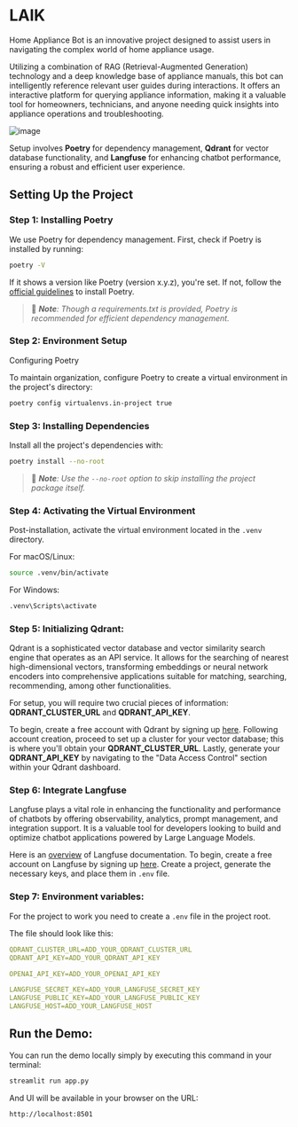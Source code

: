 # LAIK

Home Appliance Bot is an innovative project designed to assist users in navigating the complex world of home appliance usage.

Utilizing a combination of RAG (Retrieval-Augmented Generation) technology and a deep knowledge base of appliance manuals, this bot can intelligently reference relevant user guides during interactions. It offers an interactive platform for querying appliance information, making it a valuable tool for homeowners, technicians, and anyone needing quick insights into appliance operations and troubleshooting.

![image](https://github.com/Serbian-AI-Society/Trail/assets/156609103/a7e382b2-1720-4952-bb53-adf52f59ec28)


Setup involves **Poetry** for dependency management, **Qdrant** for vector database functionality, and **Langfuse** for enhancing chatbot performance, ensuring a robust and efficient user experience.

## Setting Up the Project

### Step 1: Installing Poetry
We use Poetry for dependency management. First, check if Poetry is installed by running:
```bash
poetry -V
```

If it shows a version like Poetry (version x.y.z), you're set. If not, follow the [official guidelines](https://python-poetry.org/docs/) to install Poetry.

> 📎 _**Note**: Though a requirements.txt is provided, Poetry is recommended for efficient dependency management._

### Step 2: Environment Setup
Configuring Poetry

To maintain organization, configure Poetry to create a virtual environment in the project's directory:
```bash
poetry config virtualenvs.in-project true
```

### Step 3: Installing Dependencies
Install all the project's dependencies with:
```bash
poetry install --no-root
```
> 📎 _**Note**: Use the `--no-root` option to skip installing the project package itself._

### Step 4: Activating the Virtual Environment
Post-installation, activate the virtual environment located in the `.venv` directory.

For macOS/Linux:
```bash
source .venv/bin/activate
```
For Windows:
```bash
.venv\Scripts\activate
```

### Step 5: Initializing Qdrant:

Qdrant is a sophisticated vector database and vector similarity search engine that operates as an API service. It allows for the searching of nearest high-dimensional vectors, transforming embeddings or neural network encoders into comprehensive applications suitable for matching, searching, recommending, among other functionalities.

For setup, you will require two crucial pieces of information: **QDRANT_CLUSTER_URL** and **QDRANT_API_KEY**.

To begin, create a free account with Qdrant by signing up [here](https://cloud.qdrant.io/login). Following account creation, proceed to set up a cluster for your vector database; this is where you'll obtain your **QDRANT_CLUSTER_URL**. Lastly, generate your **QDRANT_API_KEY** by navigating to the "Data Access Control" section within your Qdrant dashboard.

### Step 6: Integrate Langfuse

Langfuse plays a vital role in enhancing the functionality and performance of chatbots by offering observability, analytics, prompt management, and integration support. It is a valuable tool for developers looking to build and optimize chatbot applications powered by Large Language Models.

Here is an [overview](https://langfuse.com/docs) of Langfuse documentation.
To begin, create a free account on Langfuse by signing up [here](https://cloud.langfuse.com/auth/sign-up). Create a project, generate the necessary keys, and place them in `.env` file.

### Step 7: Environment variables:
For the project to work you need to create a `.env` file in the project root.

The file should look like this:
```yml
QDRANT_CLUSTER_URL=ADD_YOUR_QDRANT_CLUSTER_URL
QDRANT_API_KEY=ADD_YOUR_QDRANT_API_KEY

OPENAI_API_KEY=ADD_YOUR_OPENAI_API_KEY

LANGFUSE_SECRET_KEY=ADD_YOUR_LANGFUSE_SECRET_KEY
LANGFUSE_PUBLIC_KEY=ADD_YOUR_LANGFUSE_PUBLIC_KEY
LANGFUSE_HOST=ADD_YOUR_LANGFUSE_HOST
```

## Run the Demo:
You can run the demo locally simply by executing this command in your terminal:
```bash
streamlit run app.py  
```
And UI will be available in your browser on the URL:
```
http://localhost:8501
```
